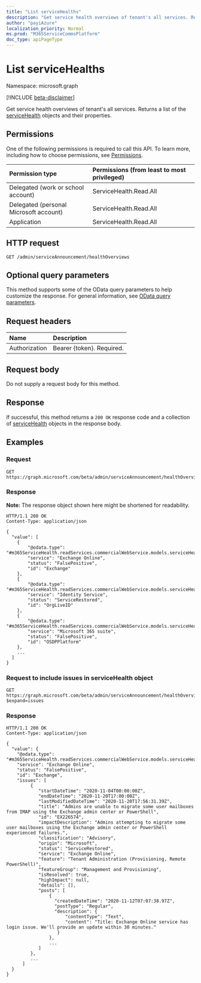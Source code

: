 ```yaml
---
title: "List serviceHealths"
description: "Get service health overviews of tenant's all services. Returns a list of the serviceHealth objects and their properties."
author: "payiAzure"
localization_priority: Normal
ms.prod: "M365ServiceCommsPlatform"
doc_type: apiPageType
---
```


# List serviceHealths
Namespace: microsoft.graph

[!INCLUDE [beta-disclaimer](../../includes/beta-disclaimer.md)]

Get service health overviews of tenant's all services. Returns a list of the [serviceHealth](../resources/servicehealth.md) objects and their properties.

## Permissions
One of the following permissions is required to call this API. To learn more, including how to choose permissions, see [Permissions](/graph/permissions-reference).

|Permission type|Permissions (from least to most privileged)|
|:---|:---|
|Delegated (work or school account)|ServiceHealth.Read.All|
|Delegated (personal Microsoft account)|ServiceHealth.Read.All|
|Application|ServiceHealth.Read.All|

## HTTP request

<!-- {
  "blockType": "ignored"
}
-->
``` http
GET /admin/serviceAnnouncement/healthOverviews
```

## Optional query parameters
This method supports some of the OData query parameters to help customize the response. For general information, see [OData query parameters](/graph/query-parameters).

## Request headers
|Name|Description|
|:---|:---|
|Authorization|Bearer {token}. Required.|

## Request body
Do not supply a request body for this method.

## Response

If successful, this method returns a `200 OK` response code and a collection of [serviceHealth](../resources/servicehealth.md) objects in the response body.

## Examples

### Request
<!-- {
  "blockType": "request",
  "name": "list_servicehealth"
}
-->
``` http
GET https://graph.microsoft.com/beta/admin/serviceAnnouncement/healthOverviews
```


### Response
**Note:** The response object shown here might be shortened for readability.
<!-- {
  "blockType": "response",
  "truncated": true,
  "@odata.type": "Collection(m365ServiceHealth.readServices.commercialWebService.models.serviceHealth)"
}
-->
``` http
HTTP/1.1 200 OK
Content-Type: application/json

{
  "value": [
    {
        "@odata.type": "#m365ServiceHealth.readServices.commercialWebService.models.serviceHealth",
        "service": "Exchange Online",
        "status": "FalsePositive",
        "id": "Exchange"
    },
    {
        "@odata.type": "#m365ServiceHealth.readServices.commercialWebService.models.serviceHealth",
        "service": "Identity Service",
        "status": "ServiceRestored",
        "id": "OrgLiveID"
    },
    {
        "@odata.type": "#m365ServiceHealth.readServices.commercialWebService.models.serviceHealth",
        "service": "Microsoft 365 suite",
        "status": "FalsePositive",
        "id": "OSDPPlatform"
    },
    ...
  ]
}
```

### Request to include issues in serviceHealth object
``` http
GET https://graph.microsoft.com/beta/admin/serviceAnnouncement/healthOverviews?$expand=issues
```

### Response
``` http
HTTP/1.1 200 OK
Content-Type: application/json

{
  "value": {
    "@odata.type": "#m365ServiceHealth.readServices.commercialWebService.models.serviceHealth",
    "service": "Exchange Online",
    "status": "FalsePositive",
    "id": "Exchange",
    "issues": [
         {
            "startDateTime": "2020-11-04T00:00:00Z",
            "endDateTime": "2020-11-20T17:00:00Z",
            "lastModifiedDateTime": "2020-11-20T17:56:31.39Z",
            "title": "Admins are unable to migrate some user mailboxes from IMAP using the Exchange admin center or PowerShell",
            "id": "EX226574",
            "impactDescription": "Admins attempting to migrate some user mailboxes using the Exchange admin center or PowerShell experienced failures.",
            "classification": "Advisory",
            "origin": "Microsoft",
            "status": "ServiceRestored",
            "service": "Exchange Online",
            "feature": "Tenant Administration (Provisioning, Remote PowerShell)",
            "featureGroup": "Management and Provisioning",
            "isResolved": true,
            "highImpact": null,
            "details": [],
            "posts": [
                {
                  "createdDateTime": "2020-11-12T07:07:38.97Z",
                  "postType": "Regular",
                  "description": {
                      "contentType": "Text",
                      "content": "Title: Exchange Online service has login issue. We'll provide an update within 30 minutes."
                   }
                },
                ...
            ]
         },
         ...
      ]
  }
}
```
